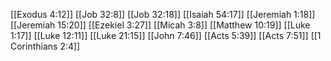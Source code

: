 [[Exodus 4:12]]
[[Job 32:8]]
[[Job 32:18]]
[[Isaiah 54:17]]
[[Jeremiah 1:18]]
[[Jeremiah 15:20]]
[[Ezekiel 3:27]]
[[Micah 3:8]]
[[Matthew 10:19]]
[[Luke 1:17]]
[[Luke 12:11]]
[[Luke 21:15]]
[[John 7:46]]
[[Acts 5:39]]
[[Acts 7:51]]
[[1 Corinthians 2:4]]
